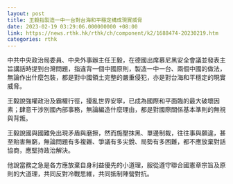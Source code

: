 ```yaml
---
layout: post
title: 王毅指製造一中一台對台海和平穩定構成現實威脅
date: 2023-02-19 03:29:06.000000000 +08:00
link: https://news.rthk.hk/rthk/ch/component/k2/1688474-20230219.htm
categories: rthk
---
```


中共中央政治局委員、中央外事辦主任王毅，在德國出席慕尼黑安全會議並發表主旨講話時提到台灣問題，指違背一個中國原則，製造一中一台、兩個中國的做法，無論作出什麼包裝，都是對中國領土完整的嚴重侵犯，亦是對台海和平穩定的現實威脅。

王毅說強權政治及霸權行徑，擾亂世界安寧，已成為國際和平面臨的最大破壞因素；肆意干涉別國內部事務，無論編造什麼理由，都是對國際關係基本準則的無視與背叛。

王毅說國與國難免出現矛盾與磨擦，然而施壓抹黑、單邊制裁，往往事與願違，甚至貽害無窮，無論問題有多複雜、爭議有多尖銳、局勢有多困難，都不應放棄對話協商，應堅持政治解決。

他說當務之急是各方應放棄自身利益優先的小道理，服從遵守聯合國憲章宗旨及原則的大道理，共同反對冷戰思維，共同抵制陣營對抗。
